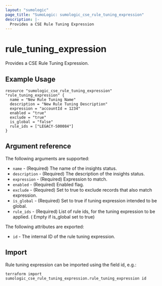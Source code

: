 ```yaml
---
layout: "sumologic"
page_title: "SumoLogic: sumologic_cse_rule_tuning_expression"
description: |-
  Provides a CSE Rule Tuning Expression
---
```


# rule_tuning_expression
Provides a CSE Rule Tuning Expression.

## Example Usage
```hcl
resource "sumologic_cse_rule_tuning_expression" "rule_tuning_expression" {
  name = "New Rule Tuning Name"
  description = "New Rule Tuning Description"
  expression = "accountId = 1234"
  enabled = "true"
  exclude = "true"
  is_global = "false"
  rule_ids = ["LEGACY-S00084"]
}
```

## Argument reference

The following arguments are supported:

- `name` - (Required) The name of the insights status.
- `description` - (Required) The description of the insights status.
- `expression` - (Required) Expression to match.
- `enabled` - (Required) Enabled flag.
- `exclude` - (Required) Set to true to exclude records that also match expression.
- `is_global` - (Required) Set to true if tuning expression intended to be global.
- `rule_ids` - (Required) List of rule ids, for the tuning expression to be applied. ( Empty if is_global set to true)


The following attributes are exported:

- `id` - The internal ID of the rule tuning expression.

## Import

Rule tuning expression can be imported using the field id, e.g.:
```hcl
terraform import sumologic_cse_rule_tuning_expression.rule_tuning_expression id
```

